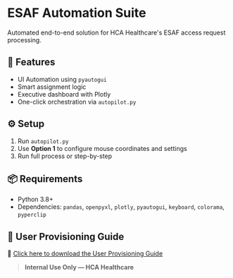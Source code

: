 # ESAF Automation Suite

Automated end-to-end solution for HCA Healthcare's ESAF access request processing.

## 🚀 Features
- UI Automation using `pyautogui`
- Smart assignment logic
- Executive dashboard with Plotly
- One-click orchestration via `autopilot.py`

## ⚙️ Setup
1. Run `autopilot.py`
2. Use **Option 1** to configure mouse coordinates and settings
3. Run full process or step-by-step

## 📦 Requirements
- Python 3.8+
- Dependencies: `pandas`, `openpyxl`, `plotly`, `pyautogui`, `keyboard`, `colorama`, `pyperclip`

## 🧭 User Provisioning Guide

📄 [Click here to download the User Provisioning Guide](https://github.com/posaakhil/Esaf_AutoPilot/raw/refs/heads/Dev/ESAF_AutoPilot_Guide.pdf)


> **Internal Use Only — HCA Healthcare**

